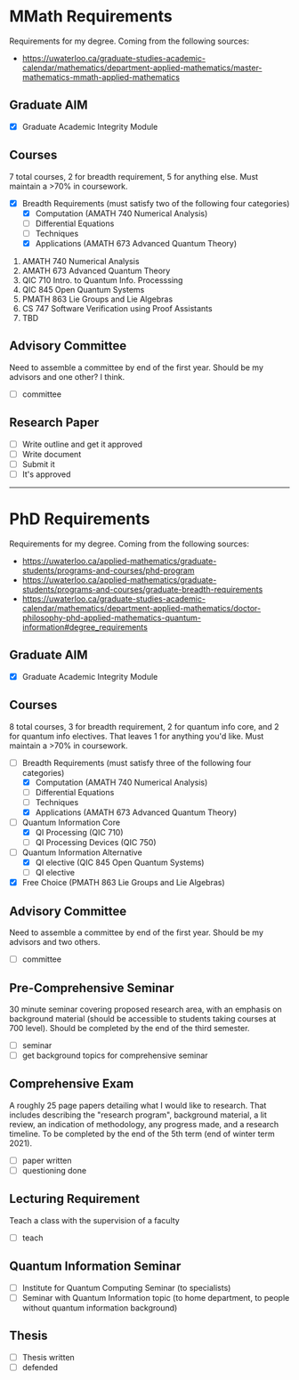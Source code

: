 # MMath Requirements

Requirements for my degree. Coming from the following sources:

- https://uwaterloo.ca/graduate-studies-academic-calendar/mathematics/department-applied-mathematics/master-mathematics-mmath-applied-mathematics

## Graduate AIM

- [x] Graduate Academic Integrity Module

## Courses

7 total courses, 2 for breadth requirement, 5 for anything else. Must maintain a >70% in coursework.

- [x] Breadth Requirements (must satisfy two of the following four categories)
  - [x] Computation (AMATH 740 Numerical Analysis)
  - [ ] Differential Equations
  - [ ] Techniques
  - [x] Applications (AMATH 673 Advanced Quantum Theory)

1. AMATH 740 Numerical Analysis
1. AMATH 673 Advanced Quantum Theory
1. QIC 710 Intro. to Quantum Info. Processsing
1. QIC 845 Open Quantum Systems
1. PMATH 863 Lie Groups and Lie Algebras
1. CS 747 Software Verification using Proof Assistants
1. TBD

## Advisory Committee

Need to assemble a committee by end of the first year. Should be my advisors and one other? I think.

- [ ] committee

## Research Paper

- [ ] Write outline and get it approved
- [ ] Write document
- [ ] Submit it
- [ ] It's approved

---

# PhD Requirements

Requirements for my degree. Coming from the following sources:

- https://uwaterloo.ca/applied-mathematics/graduate-students/programs-and-courses/phd-program
- https://uwaterloo.ca/applied-mathematics/graduate-students/programs-and-courses/graduate-breadth-requirements
- https://uwaterloo.ca/graduate-studies-academic-calendar/mathematics/department-applied-mathematics/doctor-philosophy-phd-applied-mathematics-quantum-information#degree_requirements

## Graduate AIM

- [x] Graduate Academic Integrity Module

## Courses

8 total courses, 3 for breadth requirement, 2 for quantum info core, and 2 for quantum info electives. That leaves 1 for anything you'd like. Must maintain a >70% in coursework.

- [ ] Breadth Requirements (must satisfy three of the following four categories)
  - [x] Computation (AMATH 740 Numerical Analysis)
  - [ ] Differential Equations
  - [ ] Techniques
  - [x] Applications (AMATH 673 Advanced Quantum Theory)
- [ ] Quantum Information Core
  - [x] QI Processing (QIC 710)
  - [ ] QI Processing Devices (QIC 750)
- [ ] Quantum Information Alternative
  - [x] QI elective (QIC 845 Open Quantum Systems)
  - [ ] QI elective
- [x] Free Choice (PMATH 863 Lie Groups and Lie Algebras)

## Advisory Committee

Need to assemble a committee by end of the first year. Should be my advisors and two others.

- [ ] committee

## Pre-Comprehensive Seminar

30 minute seminar covering proposed research area, with an emphasis on background material (should be accessible to students taking courses at 700 level). Should be completed by the end of the third semester.

- [ ] seminar
- [ ] get background topics for comprehensive seminar

## Comprehensive Exam

A roughly 25 page papers detailing what I would like to research. That includes describing the "research program", background material, a lit review, an indication of methodology, any progress made, and a research timeline. To be completed by the end of the 5th term (end of winter term 2021).

- [ ] paper written
- [ ] questioning done

## Lecturing Requirement

Teach a class with the supervision of a faculty

- [ ] teach

## Quantum Information Seminar

- [ ] Institute for Quantum Computing Seminar (to specialists)
- [ ] Seminar with Quantum Information topic (to home department, to people without quantum information background)

## Thesis

- [ ] Thesis written
- [ ] defended

